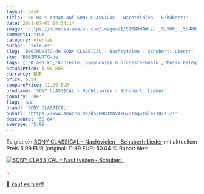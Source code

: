 ```yaml
---
layout: post
title: '50.04 % rabat auf SONY CLASSICAL - Nachtviolen - Schubert:'
date: 2021-07-07 04:34:14
image: 'https://m.media-amazon.com/images/I/510NDHAWlzL._SL500_._SL400_.jpg'
comments: true
category: ofertas
author: 'tole.es'
slug: 'B00IMUV4TG-de SONY CLASSICAL - Nachtviolen - Schubert: Lieder'
sku: 'B00IMUV4TG-de'
tags: [ 'Klassik','Konzerte, Symphonien & Orchestermusik','Musik Kategorien','Musik-CDs & Vinyl','Sinfonien','sony classical', ]
actualPrice: 5.99 EUR
currency: EUR
price: 5.99
comparePrice: 11.99 EUR
prodname: 'SONY CLASSICAL - Nachtviolen - Schubert: Lieder'
country: 'de'
flag: '🇩🇪'
brand: 'SONY CLASSICAL'
buyurl: 'https://www.amazon.de/dp/B00IMUV4TG/?tag=tolees0ca-21'
descuento: '50.04'
average: '5.99'
---
```


Es gibt ein [SONY CLASSICAL - Nachtviolen - Schubert: Lieder](https://www.amazon.de/dp/B00IMUV4TG/?tag=tolees0ca-21) mit aktuellem Preis 5.99 EUR (original: 11.99 EUR) 50.04 % Rabatt hier:

[![SONY CLASSICAL - Nachtviolen - Schubert:](https://m.media-amazon.com/images/I/510NDHAWlzL._SL500_._SL400_.jpg)](https://www.amazon.de/dp/B00IMUV4TG/?tag=tolees0ca-21)

ℹ️:


[🛒 kauf es hier!!](https://www.amazon.de/dp/B00IMUV4TG/?tag=tolees0ca-21)
